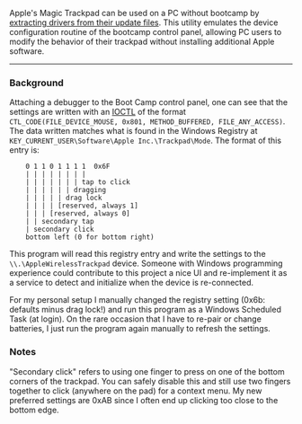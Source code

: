 Apple's Magic Trackpad can be used on a PC without bootcamp by [extracting drivers from their update files](http://superuser.com/questions/170044/how-can-i-install-an-apple-magic-trackpad-on-a-pc-without-boot-camp).  This utility emulates the device configuration routine of the bootcamp control panel, allowing PC users to modify the behavior of their trackpad without installing additional Apple software.


---

### Background ###
Attaching a debugger to the Boot Camp control panel, one can see that the settings are written with an [IOCTL](http://www.osronline.com/ddkx/kmarch/irps_1l0n.htm) of the format `CTL_CODE(FILE_DEVICE_MOUSE, 0x801, METHOD_BUFFERED, FILE_ANY_ACCESS)`.  The data written matches what is found in the Windows Registry at `KEY_CURRENT_USER\Software\Apple Inc.\Trackpad\Mode`.  The format of this entry is:

```
    0 1 1 0 1 1 1 1  0x6F
    | | | | | | | |
    | | | | | | | tap to click
    | | | | | | dragging
    | | | | | drag lock
    | | | | [reserved, always 1]
    | | | [reserved, always 0]
    | | secondary tap
    | secondary click
    bottom left (0 for bottom right)
```

This program will read this registry entry and write the settings to the `\\.\AppleWirelessTrackpad` device.  Someone with Windows programming experience could contribute to this project a nice UI and re-implement it as a service to detect and initialize when the device is re-connected.

For my personal setup I manually changed the registry setting (0x6b: defaults minus drag lock!) and run this program as a Windows Scheduled Task (at login).  On the rare occasion that I have to re-pair or change batteries, I just run the program again manually to refresh the settings.

### Notes ###
"Secondary click" refers to using one finger to press on one of the bottom corners of the trackpad.  You can safely disable this and still use two fingers together to click (anywhere on the pad) for a context menu.  My new preferred settings are 0xAB since I often end up clicking too close to the bottom edge.